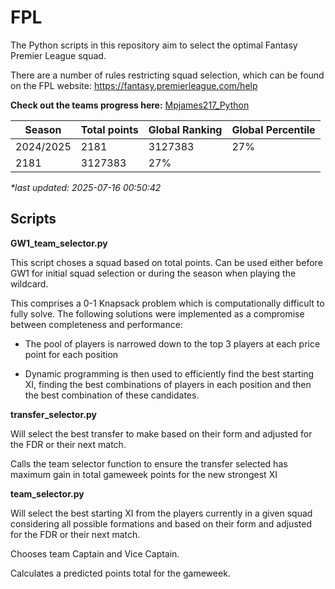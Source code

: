 # FPL
The Python scripts in this repository aim to select the optimal Fantasy Premier League squad.

There are a number of rules restricting squad selection, which can be found on the FPL website: https://fantasy.premierleague.com/help

 **Check out the teams progress here:** [Mpjames217_Python](https://fantasy.premierleague.com/entry/8035167/event/38)

 |Season|Total points|Global Ranking|Global Percentile|
 |------|------------|--------------|-----------------|
 |2024/2025|2181|3127383|27%|
 |2181|3127383|27%|
 
 _*last updated: 2025-07-16 00:50:42_

## Scripts

**GW1_team_selector.py**

This script choses a squad based on total points. Can be used either before GW1 for initial squad selection or during the season when playing the wildcard.

This comprises a 0-1 Knapsack problem which is computationally difficult to fully solve. The following solutions were implemented as a compromise between completeness and performance:

- The pool of players is narrowed down to the top 3 players at each price point for each position

- Dynamic programming is then used to efficiently find the best starting XI, finding the best combinations of players in each position and then the best combination of these candidates.



 **transfer_selector.py**

Will select the best transfer to make based on their form and adjusted for the FDR or their next match.

Calls the team selector function to ensure the transfer selected has maximum gain in total gameweek points for the new strongest XI

**team_selector.py**

 Will select the best starting XI from the players currently in a given squad considering all possible formations and based on their form and adjusted for the FDR or their next match. 

 Chooses team Captain and Vice Captain.

 Calculates a predicted points total for the gameweek.

